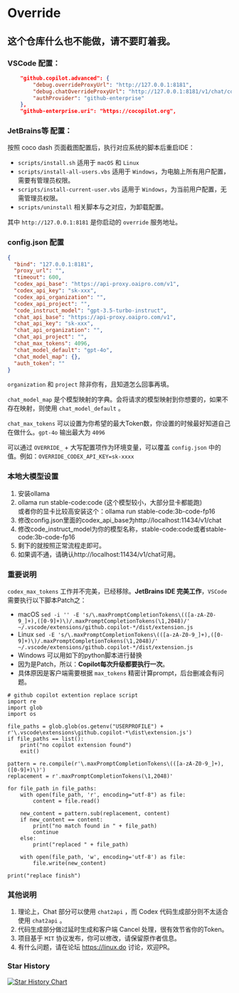 # Override

## 这个仓库什么也不能做，请不要盯着我。

### VSCode 配置：

```json
    "github.copilot.advanced": {
        "debug.overrideProxyUrl": "http://127.0.0.1:8181",
        "debug.chatOverrideProxyUrl": "http://127.0.0.1:8181/v1/chat/completions",
        "authProvider": "github-enterprise"
    },
    "github-enterprise.uri": "https://cocopilot.org",
```

### JetBrains等 配置：

按照 coco dash 页面截图配置后，执行对应系统的脚本后重启IDE：
* `scripts/install.sh` 适用于 `macOS` 和 `Linux`
* `scripts/install-all-users.vbs` 适用于 `Windows`，为电脑上所有用户配置，需要有管理员权限。
* `scripts/install-current-user.vbs` 适用于 `Windows`，为当前用户配置，无需管理员权限。
* `scripts/uninstall` 相关脚本与之对应，为卸载配置。

其中 `http://127.0.0.1:8181` 是你启动的 `override` 服务地址。

### config.json 配置

```json
{
  "bind": "127.0.0.1:8181",
  "proxy_url": "",
  "timeout": 600,
  "codex_api_base": "https://api-proxy.oaipro.com/v1",
  "codex_api_key": "sk-xxx",
  "codex_api_organization": "",
  "codex_api_project": "",
  "code_instruct_model": "gpt-3.5-turbo-instruct",
  "chat_api_base": "https://api-proxy.oaipro.com/v1",
  "chat_api_key": "sk-xxx",
  "chat_api_organization": "",
  "chat_api_project": "",
  "chat_max_tokens": 4096,
  "chat_model_default": "gpt-4o",
  "chat_model_map": {},
  "auth_token": ""
}
```

`organization` 和 `project` 除非你有，且知道怎么回事再填。

`chat_model_map` 是个模型映射的字典。会将请求的模型映射到你想要的，如果不存在映射，则使用 `chat_model_default` 。

`chat_max_tokens` 可以设置为你希望的最大Token数，你设置的时候最好知道自己在做什么。`gpt-4o` 输出最大为 `4096`

可以通过 `OVERRIDE_` + 大写配置项作为环境变量，可以覆盖 `config.json` 中的值。例如：`OVERRIDE_CODEX_API_KEY=sk-xxxx`

### 本地大模型设置
1. 安装ollama 
2. ollama run stable-code:code  (这个模型较小，大部分显卡都能跑)  
 或者你的显卡比较高安装这个：ollama run stable-code:3b-code-fp16
3. 修改config.json里面的codex_api_base为http://localhost:11434/v1/chat
4. 修改code_instruct_model为你的模型名称，stable-code:code或者stable-code:3b-code-fp16
4. 剩下的就按照正常流程走即可。
5. 如果调不通，请确认http://localhost:11434/v1/chat可用。

### 重要说明
`codex_max_tokens` 工作并不完美，已经移除。**JetBrains IDE 完美工作**，`VSCode` 需要执行以下脚本Patch之：

* macOS `sed -i '' -E 's/\.maxPromptCompletionTokens\(([a-zA-Z0-9_]+),([0-9]+)\)/.maxPromptCompletionTokens(\1,2048)/' ~/.vscode/extensions/github.copilot-*/dist/extension.js`
* Linux `sed -E 's/\.maxPromptCompletionTokens\(([a-zA-Z0-9_]+),([0-9]+)\)/.maxPromptCompletionTokens(\1,2048)/' ~/.vscode/extensions/github.copilot-*/dist/extension.js`
* Windows 可以用如下的python脚本进行替换
* 因为是Patch，所以：**Copilot每次升级都要执行一次**。
* 具体原因是客户端需要根据 `max_tokens` 精密计算prompt，后台删减会有问题。

```
# github copilot extention replace script
import re
import glob
import os

file_paths = glob.glob(os.getenv("USERPROFILE") + r'\.vscode\extensions\github.copilot-*\dist\extension.js')
if file_paths == list():
    print("no copilot extension found")
    exit()

pattern = re.compile(r'\.maxPromptCompletionTokens\(([a-zA-Z0-9_]+),([0-9]+)\)')
replacement = r'.maxPromptCompletionTokens(\1,2048)'

for file_path in file_paths:
    with open(file_path, 'r', encoding="utf-8") as file:
        content = file.read()
    
    new_content = pattern.sub(replacement, content)
    if new_content == content:
        print("no match found in " + file_path)
        continue
    else:
        print("replaced " + file_path)
    
    with open(file_path, 'w', encoding='utf-8') as file:
        file.write(new_content)

print("replace finish")
```

### 其他说明
1. 理论上，Chat 部分可以使用 `chat2api` ，而 Codex 代码生成部分则不太适合使用 `chat2api` 。
2. 代码生成部分做过延时生成和客户端 Cancel 处理，很有效节省你的Token。
3. 项目基于 `MIT` 协议发布，你可以修改，请保留原作者信息。
4. 有什么问题，请在论坛 https://linux.do 讨论，欢迎PR。

### Star History

[![Star History Chart](https://api.star-history.com/svg?repos=linux-do/override&type=Date)](https://star-history.com/#linux-do/override&Date)   

